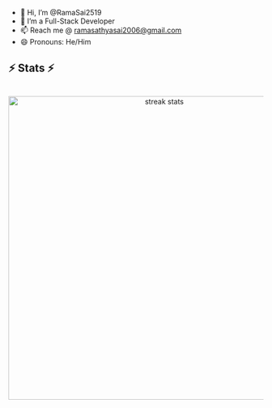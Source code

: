 - 👋 Hi, I’m @RamaSai2519
- 👀 I’m a Full-Stack Developer
- 📫 Reach me @ ramasathyasai2006@gmail.com
- 😄 Pronouns: He/Him

<h2 align="left">⚡ Stats ⚡</h2>
<br>
<div align="center">
  <img width="600" src="https://github-readme-streak-stats.herokuapp.com/?user=RamaSai2519&theme=react&border_radius=10&count_private=true" alt="streak stats" />
</div>
